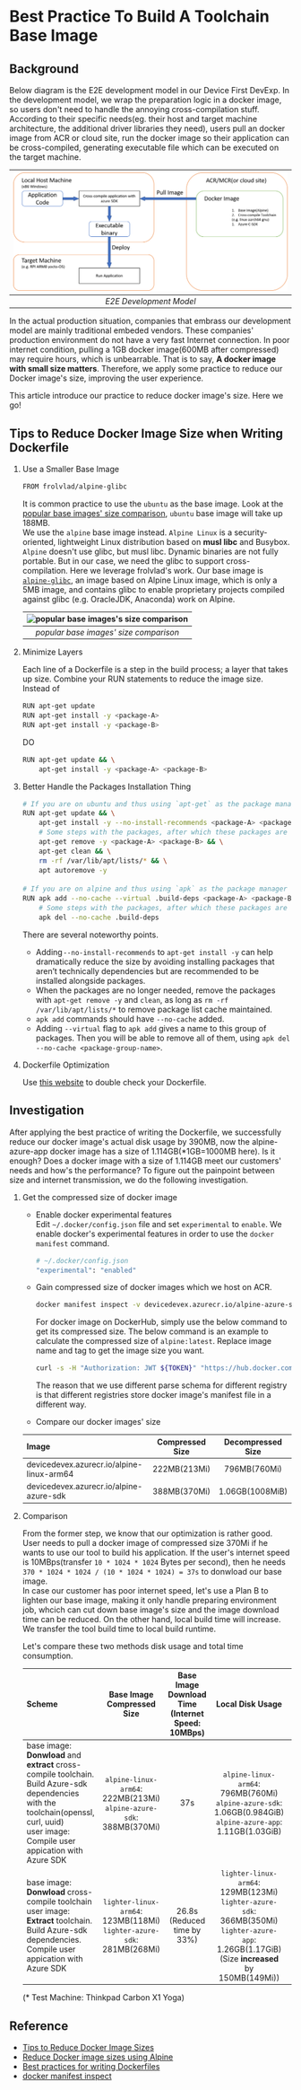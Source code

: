# Best Practice To Build A Toolchain Base Image

## Background

Below diagram is the E2E development model in our Device First DevExp. In the development model, we wrap the preparation logic in a docker image, so users don't need to handle the annoying cross-compilation stuff. According to their specific needs(eg. their host and target machine architecture, the additional driver libraries they need), users pull an docker image from ACR or cloud site, run the docker image so their application can be cross-compiled, generating executable file which can be executed on the target machine.

| ![E2E Development Model](./e2e_flow.png) |
|:--:|
| *E2E Development Model* |

In the actual production situation, companies that embrass our development model are mainly traditional embeded vendors. These companies' production environment do not have a very fast Internet connection. In poor internet condition, pulling a 1GB docker image(600MB after compressed) may require hours, which is unbearrable. That is to say, **A docker image with small size matters**. Therefore, we apply some practice to reduce our Docker image's size, improving the user experience.

This article introduce our practice to reduce docker image's size. Here we go!

## Tips to Reduce Docker Image Size when Writing Dockerfile

1. Use a Smaller Base Image

    ```bash
    FROM frolvlad/alpine-glibc
    ```

    It is common practice to use the `ubuntu` as the base image. Look at the [popular base images' size comparison](https://www.brianchristner.io/docker-image-base-os-size-comparison/), `ubuntu` base image will take up 188MB.  
    We use the `alpine` base image instead. `Alpine Linux` is a security-oriented, lightweight Linux distribution based on **musl libc** and Busybox.  
    `Alpine` doesn't use glibc, but musl libc. Dynamic binaries are not fully portable. But in our case, we need the glibc to support cross-compilation. Here we leverage frolvlad's work. Our base image is [`alpine-glibc`](https://hub.docker.com/r/frolvlad/alpine-glibc/), an image based on Alpine Linux image, which is only a 5MB image, and contains glibc to enable proprietary projects compiled against glibc (e.g. OracleJDK, Anaconda) work on Alpine.

    | ![popular base images's size comparison](https://www.brianchristner.io/content/images/2015/07/Docker_Image_Size.png) |
    |:--:|
    | *popular base images' size comparison* |

2. Minimize Layers

    Each line of a Dockerfile is a step in the build process; a layer that takes up size. Combine your RUN statements to reduce the image size. Instead of

    ```bash
    RUN apt-get update
    RUN apt-get install -y <package-A>
    RUN apt-get install -y <package-B>
    ```

    DO

    ```bash
    RUN apt-get update && \
        apt-get install -y <package-A> <package-B>
    ```

3. Better Handle the Packages Installation Thing

    ```bash
    # If you are on ubuntu and thus using `apt-get` as the package manager
    RUN apt-get update && \
        apt-get install -y --no-install-recommends <package-A> <package-B> && \
        # Some steps with the packages, after which these packages are no longer needed.
        apt-get remove -y <package-A> <package-B> && \
        apt-get clean && \
        rm -rf /var/lib/apt/lists/* && \
        apt autoremove -y

    # If you are on alpine and thus using `apk` as the package manager
    RUN apk add --no-cache --virtual .build-deps <package-A> <package-B> && \
        # Some steps with the packages, after which these packages are no longer needed.
        apk del --no-cache .build-deps
    ```

    There are several noteworthy points.

    * Adding `--no-install-recommends` to `apt-get install -y` can help dramatically reduce the size by avoiding installing packages that aren’t technically dependencies but are recommended to be installed alongside packages.  
    * When the packages are no longer needed, remove the packages with `apt-get remove -y` and `clean`, as long as `rm -rf /var/lib/apt/lists/*` to remove package list cache maintained.
    * `apk add` commands should have `--no-cache` added.
    * Adding `--virtual` flag to `apk add` gives a name to this group of packages. Then you will be able to remove all of them, using `apk del --no-cache <package-group-name>`.

4. Dockerfile Optimization

    Use [this website](https://www.fromlatest.io/#/) to double check your Dockerfile.

## Investigation

After applying the best practice of writing the Dockerfile, we successfully reduce our docker image's actual disk usage by 390MB, now the alpine-azure-app docker image has a size of 1.114GB(*1GB=1000MB here). Is it enough? Does a docker image with a size of 1.114GB meet our customers' needs and how's the performance? To figure out the painpoint between size and internet transmission, we do the following investigation.

1. Get the compressed size of docker image

    * Enable docker experimental features  
        Edit `~/.docker/config.json` file and set `experimental` to `enable`. We enable docker's experimental features in order to use the `docker manifest` command.

        ```bash
        # ~/.docker/config.json
        "experimental": "enabled"
        ```

    * Gain compressed size of docker images which we host on ACR.

        ```bash
        docker manifest inspect -v devicedevex.azurecr.io/alpine-azure-sdk | grep size | awk -F ':' '{sum+=$NF} END {print sum}' | numfmt --to=iec-i
        ```

        For docker image on DockerHub, simply use the below command to get its compressed size. The below command is an example to calculate the compressed size of `alpine:latest`. Replace image name and tag to get the image size you want.

        ```bash
        curl -s -H "Authorization: JWT ${TOKEN}" "https://hub.docker.com/v2/repositories/library/alpine/tags/?page_size=100" | jq -r '.results[] | select(.name == "latest") | .images[0].size' | numfmt --to=iec-i
        ```

        The reason that we use different parse schema for different registry is that different registries store docker image's manifest file in a different way.

    * Compare our docker images' size

    | Image       | Compressed Size  | Decompressed Size |
    | :------------- |:-------------:|:-------------: |
    | devicedevex.azurecr.io/alpine-linux-arm64 | 222MB(213Mi) | 796MB(760Mi) |
    | devicedevex.azurecr.io/alpine-azure-sdk | 388MB(370Mi) | 1.06GB(1008MiB) |

2. Comparison

    From the former step, we know that our optimization is rather good. User needs to pull a docker image of compressed size 370Mi if he wants to use our tool to build his application. If the user's internet speed is 10MBps(transfer `10 * 1024 * 1024` Bytes per second), then he needs `370 * 1024 * 1024 / (10 * 1024 * 1024) = 37s` to donwload our base image.  
    In case our customer has poor internet speed, let's use a Plan B to lighten our base image, making it only handle preparing environment job, whcich can cut down base image's size and the image download time can be reduced. On the other hand, local build time will increase. We transfer the tool build time to local build runtime.

    Let's compare these two methods disk usage and total time consumption.

    | Scheme | Base Image Compressed Size  | Base Image Download Time<br/>(Internet Speed: 10MBps) | Local Disk Usage | Local Build Time* |
    | :------------- |:-------------:|:-------------: |:-------------: |:-------------: |
    | base image: **Donwload** and **extract** cross-compile toolchain. Build Azure-sdk dependencies with the toolchain(openssl, curl, uuid) <br/>user image: Compile user appication with Azure SDK   | `alpine-linux-arm64`: 222MB(213Mi)<br/>`alpine-azure-sdk`: 388MB(370Mi) | 37s | `alpine-linux-arm64`: 796MB(760Mi) <br/>`alpine-azure-sdk`: 1.06GB(0.984GiB) <br/>`alpine-azure-app`: 1.11GB(1.03GiB) |  |
    | base image: **Donwload** cross-compile toolchain <br/>user image: **Extract** toolchain. Build  Azure-sdk dependencies. Compile user appication with Azure SDK | `lighter-linux-arm64`: 123MB(118Mi) <br/>`lighter-azure-sdk`: 281MB(268Mi) | 26.8s<br/>(Reduced time by 33%) | `lighter-linux-arm64`: 129MB(123Mi) <br/>`lighter-azure-sdk`: 366MB(350Mi) <br/>`lighter-azure-app`: 1.26GB(1.17GiB) <br/>(Size **increased** by 150MB(149Mi)) |  |
    (* Test Machine: Thinkpad Carbon X1 Yoga)

## Reference

* [Tips to Reduce Docker Image Sizes](https://hackernoon.com/tips-to-reduce-docker-image-sizes-876095da3b34)
* [Reduce Docker image sizes using Alpine](https://www.sandtable.com/reduce-docker-image-sizes-using-alpine/)
* [Best practices for writing Dockerfiles](https://docs.docker.com/develop/develop-images/dockerfile_best-practices/)
* [docker manifest inspect](https://docs.docker.com/engine/reference/commandline/manifest_inspect/)